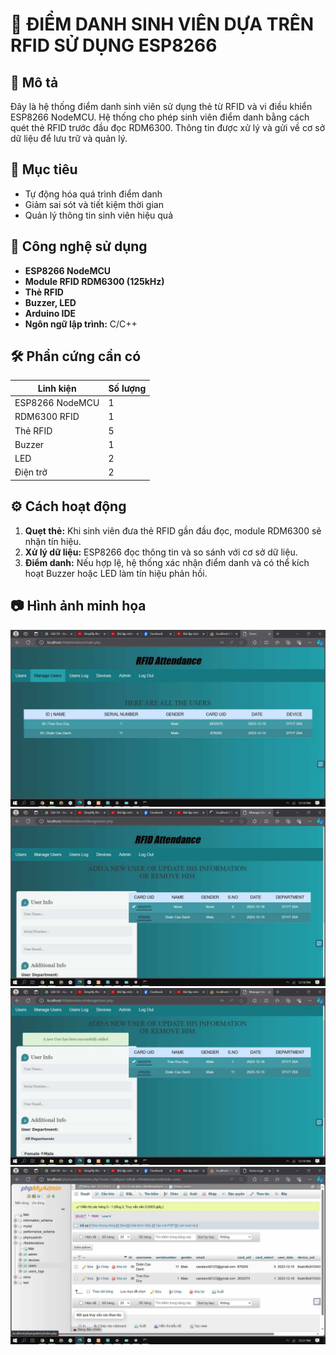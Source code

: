 # 📌 ĐIỂM DANH SINH VIÊN DỰA TRÊN RFID SỬ DỤNG ESP8266

## 🧾 Mô tả
Đây là hệ thống điểm danh sinh viên sử dụng thẻ từ RFID và vi điều khiển ESP8266 NodeMCU. Hệ thống cho phép sinh viên điểm danh bằng cách quét thẻ RFID trước đầu đọc RDM6300. Thông tin được xử lý và gửi về cơ sở dữ liệu để lưu trữ và quản lý.

## 🎯 Mục tiêu
- Tự động hóa quá trình điểm danh
- Giảm sai sót và tiết kiệm thời gian
- Quản lý thông tin sinh viên hiệu quả

## 🧠 Công nghệ sử dụng
- **ESP8266 NodeMCU**
- **Module RFID RDM6300 (125kHz)**
- **Thẻ RFID**
- **Buzzer, LED**
- **Arduino IDE**
- **Ngôn ngữ lập trình:** C/C++

## 🛠️ Phần cứng cần có
| Linh kiện        | Số lượng |
|------------------|----------|
| ESP8266 NodeMCU  | 1        |
| RDM6300 RFID     | 1        |
| Thẻ RFID         | 5        |
| Buzzer           | 1        |
| LED              | 2        |
| Điện trở         | 2        |

## ⚙️ Cách hoạt động
1. **Quẹt thẻ:** Khi sinh viên đưa thẻ RFID gần đầu đọc, module RDM6300 sẽ nhận tín hiệu.
2. **Xử lý dữ liệu:** ESP8266 đọc thông tin và so sánh với cơ sở dữ liệu.
3. **Điểm danh:** Nếu hợp lệ, hệ thống xác nhận điểm danh và có thể kích hoạt Buzzer hoặc LED làm tín hiệu phản hồi.

## 📷 Hình ảnh minh họa
![Mô tả ảnh](demo.jpg)
![Mô tả ảnh](demo1.jpg)
![Mô tả ảnh](demo2.jpg)
![Mô tả ảnh](demo3.jpg)


